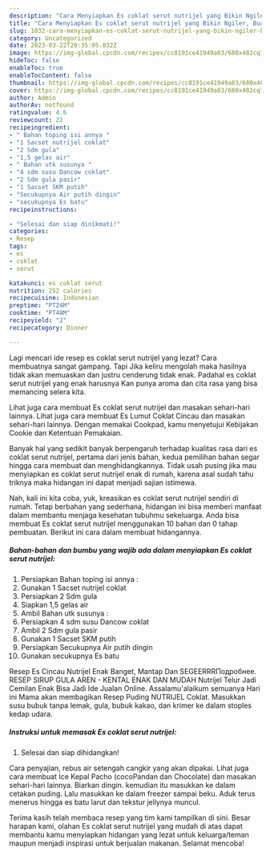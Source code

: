 ```yaml
---
description: "Cara Menyiapkan Es coklat serut nutrijel yang Bikin Ngiler, Buat Buka Puasa Enak"
title: "Cara Menyiapkan Es coklat serut nutrijel yang Bikin Ngiler, Buat Buka Puasa Enak"
slug: 1032-cara-menyiapkan-es-coklat-serut-nutrijel-yang-bikin-ngiler-buat-buka-puasa-enak
category: Uncategorized
date: 2023-03-22T20:35:05.032Z
image: https://img-global.cpcdn.com/recipes/cc8191ce41949a83/680x482cq70/es-coklat-serut-nutrijel-foto-resep-utama.jpg
hideToc: false
enableToc: true
enableTocContent: false
thumbnail: https://img-global.cpcdn.com/recipes/cc8191ce41949a83/680x482cq70/es-coklat-serut-nutrijel-foto-resep-utama.jpg
cover: https://img-global.cpcdn.com/recipes/cc8191ce41949a83/680x482cq70/es-coklat-serut-nutrijel-foto-resep-utama.jpg
author: Admin
authorAv: notfound
ratingvalue: 4.6
reviewcount: 22
recipeingredient:
- " Bahan toping isi annya "
- "1 Sacset nutrijel coklat"
- "2 Sdm gula"
- "1,5 gelas air"
- " Bahan utk susunya "
- "4 sdm susu Dancow coklat"
- "2 Sdm gula pasir"
- "1 Sacset SKM putih"
- "Secukupnya Air putih dingin"
- "secukupnya Es batu"
recipeinstructions:

- "Selesai dan siap dinikmati!"
categories:
- Resep
tags:
- es
- coklat
- serut

katakunci: es coklat serut 
nutrition: 252 calories
recipecuisine: Indonesian
preptime: "PT24M"
cooktime: "PT48M"
recipeyield: "2"
recipecategory: Dinner

---
```



Lagi mencari ide resep es coklat serut nutrijel yang lezat? Cara membuatnya sangat gampang. Tapi Jika keliru mengolah maka hasilnya tidak akan memuaskan dan justru cenderung tidak enak. Padahal es coklat serut nutrijel yang enak harusnya Kan punya aroma dan cita rasa yang bisa memancing selera kita.


Lihat juga cara membuat Es coklat serut nutrijel dan masakan sehari-hari lainnya. Lihat juga cara membuat Es Lumut Coklat Cincau dan masakan sehari-hari lainnya. Dengan memakai Cookpad, kamu menyetujui Kebijakan Cookie dan Ketentuan Pemakaian.

Banyak hal yang sedikit banyak berpengaruh terhadap kualitas rasa dari es coklat serut nutrijel, pertama dari jenis bahan, kedua pemilihan bahan segar hingga cara membuat dan menghidangkannya. Tidak usah pusing jika mau menyiapkan es coklat serut nutrijel enak di rumah, karena asal sudah tahu triknya maka hidangan ini dapat menjadi sajian istimewa.


Nah, kali ini kita coba, yuk, kreasikan es coklat serut nutrijel sendiri di rumah. Tetap berbahan yang sederhana, hidangan ini bisa memberi manfaat dalam membantu menjaga kesehatan tubuhmu sekeluarga. Anda bisa membuat Es coklat serut nutrijel menggunakan 10 bahan dan 0 tahap pembuatan. Berikut ini cara dalam membuat hidangannya.

<!--inarticleads1-->

##### Bahan-bahan dan bumbu yang wajib ada dalam menyiapkan Es coklat serut nutrijel:

1. Persiapkan  Bahan toping isi annya :
1. Gunakan 1 Sacset nutrijel coklat
1. Persiapkan 2 Sdm gula
1. Siapkan 1,5 gelas air
1. Ambil  Bahan utk susunya :
1. Persiapkan 4 sdm susu Dancow coklat
1. Ambil 2 Sdm gula pasir
1. Gunakan 1 Sacset SKM putih
1. Persiapkan Secukupnya Air putih dingin
1. Gunakan secukupnya Es batu


Resep Es Cincau Nutrijel Enak Banget, Mantap Dan SEGEERRRПодробнее. RESEP SIRUP GULA AREN - KENTAL ENAK DAN MUDAH Nutrijel Telur Jadi Cemilan Enak Bisa Jadi Ide Jualan Online. Assalamu&#39;alaikum semuanya Hari ini Mama akan membagikan Resep Puding NUTRIJEL Coklat. Masukkan susu bubuk tanpa lemak, gula, bubuk kakao, dan krimer ke dalam stoples kedap udara. 

<!--inarticleads2-->

##### Instruksi untuk memasak Es coklat serut nutrijel:


1. Selesai dan siap dihidangkan!

Cara penyajian, rebus air setengah cangkir yang akan dipakai. Lihat juga cara membuat Ice Kepal Pacho (cocoPandan dan Chocolate) dan masakan sehari-hari lainnya. Biarkan dingin. kemudian itu masukkan ke dalam cetakan puding. Lalu masukkan ke dalam freezer sampai beku. Aduk terus menerus hingga es batu larut dan tekstur jellynya muncul. 

Terima kasih telah membaca resep yang tim kami tampilkan di sini. Besar harapan kami, olahan Es coklat serut nutrijel yang mudah di atas dapat membantu kamu menyiapkan hidangan yang lezat untuk keluarga/teman maupun menjadi inspirasi untuk berjualan makanan. Selamat mencoba!
